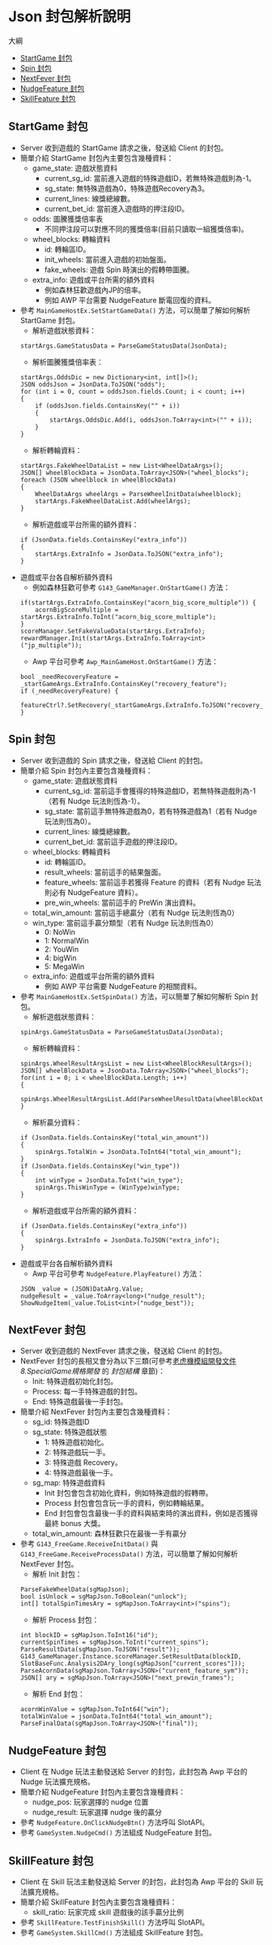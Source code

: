 # Json 封包解析說明

大綱
* [StartGame 封包](#startgame-封包)
* [Spin 封包](#spin-封包)
* [NextFever 封包](#nextfever-封包)
* [NudgeFeature 封包](#nudgefeature-封包)
* [SkillFeature 封包](#skillfeature-封包)

## StartGame 封包
* Server 收到遊戲的 StartGame 請求之後，發送給 Client 的封包。
* 簡單介紹 StartGame 封包內主要包含幾種資料：
	* game_state: 遊戲狀態資料
		* current_sg_id: 當前進入遊戲的特殊遊戲ID，若無特殊遊戲則為-1。
		* sg_state: 無特殊遊戲為0，特殊遊戲Recovery為3。
		* current_lines: 線獎總線數。
		* current_bet_id: 當前進入遊戲時的押注段ID。
	* odds: 圖騰獲獎倍率表
		* 不同押注段可以對應不同的獲獎倍率(目前只讀取一組獲獎倍率)。 
	* wheel_blocks: 轉輪資料
		* id: 轉輪區ID。
		* init_wheels: 當前進入遊戲的初始盤面。
		* fake_wheels: 遊戲 Spin 時演出的假轉帶圖騰。
	* extra_info: 遊戲或平台所需的額外資料
		* 例如森林狂歡遊戲內JP的倍率。
		* 例如 AWP 平台需要 NudgeFeature 斷電回復的資料。
* 參考 `MainGameHostEx.SetStartGameData()` 方法，可以簡單了解如何解析 StartGame 封包。
	* 解析遊戲狀態資料：
	```
	startArgs.GameStatusData = ParseGameStatusData(JsonData);
	```
	* 解析圖騰獲獎倍率表：
	```
	startArgs.OddsDic = new Dictionary<int, int[]>();
    JSON oddsJson = JsonData.ToJSON("odds");
    for (int i = 0, count = oddsJson.fields.Count; i < count; i++)
    {
        if (oddsJson.fields.ContainsKey("" + i))
        {
            startArgs.OddsDic.Add(i, oddsJson.ToArray<int>("" + i));
        }
    }
	```
	* 解析轉輪資料：
	```
	startArgs.FakeWheelDataList = new List<WheelDataArgs>();
    JSON[] wheelBlockData = JsonData.ToArray<JSON>("wheel_blocks");
    foreach (JSON wheelblock in wheelBlockData)
    {
        WheelDataArgs wheelArgs = ParseWheelInitData(wheelblock);
        startArgs.FakeWheelDataList.Add(wheelArgs);
    }
	```
	* 解析遊戲或平台所需的額外資料：
	```
	if (JsonData.fields.ContainsKey("extra_info"))
    {
        startArgs.ExtraInfo = JsonData.ToJSON("extra_info");
    }
	```
* 遊戲或平台各自解析額外資料
	* 例如森林狂歡可參考 `G143_GameManager.OnStartGame()` 方法：
	```
    if(startArgs.ExtraInfo.ContainsKey("acorn_big_score_multiple")) {
        acornBigScoreMultiple = startArgs.ExtraInfo.ToInt("acorn_big_score_multiple");
	}
    scoreManager.SetFakeValueData(startArgs.ExtraInfo);
    rewardManager.Init(startArgs.ExtraInfo.ToArray<int>("jp_multiple"));
	```
	* Awp 平台可參考 `Awp_MainGameHost.OnStartGame()` 方法：
	```
	bool _needRecoveryFeature = _startGameArgs.ExtraInfo.ContainsKey("recovery_feature");
	if (_needRecoveryFeature) {
		featureCtrl?.SetRecovery(_startGameArgs.ExtraInfo.ToJSON("recovery_feature"));
	}
	```

## Spin 封包
* Server 收到遊戲的 Spin 請求之後，發送給 Client 的封包。
* 簡單介紹 Spin 封包內主要包含幾種資料：
	* game_state: 遊戲狀態資料
		* current_sg_id: 當前這手會獲得的特殊遊戲ID，若無特殊遊戲則為-1（若有 Nudge 玩法則恆為-1）。
		* sg_state: 當前這手無特殊遊戲為0，若有特殊遊戲為1（若有 Nudge 玩法則恆為0）。
		* current_lines: 線獎總線數。
		* current_bet_id: 當前這手遊戲的押注段ID。
	* wheel_blocks: 轉輪資料
		* id: 轉輪區ID。
		* result_wheels: 當前這手的結果盤面。
		* feature_wheels: 當前這手若獲得 Feature 的資料（若有 Nudge 玩法則必有 NudgeFeature 資料）。
		* pre_win_wheels: 當前這手的 PreWin 演出資料。
	* total_win_amount: 當前這手總贏分（若有 Nudge 玩法則恆為0）
	* win_type: 當前這手贏分類型（若有 Nudge 玩法則恆為0）
		* 0: NoWin
		* 1: NormalWin
		* 2: YouWin
		* 4: bigWin
		* 5: MegaWin
	* extra_info: 遊戲或平台所需的額外資料
		* 例如 AWP 平台需要 NudgeFeature 的相關資料。
* 參考 `MainGameHostEx.SetSpinData()` 方法，可以簡單了解如何解析 Spin 封包。
	* 解析遊戲狀態資料：
	```
	spinArgs.GameStatusData = ParseGameStatusData(JsonData);
	```
	* 解析轉輪資料：
	```
	spinArgs.WheelResultArgsList = new List<WheelBlockResultArgs>();
    JSON[] wheelBlockData = JsonData.ToArray<JSON>("wheel_blocks");
    for(int i = 0; i < wheelBlockData.Length; i++)
    {
        spinArgs.WheelResultArgsList.Add(ParseWheelResultData(wheelBlockData[i]));
    }
	```
	* 解析贏分資料：
	```
	if (JsonData.fields.ContainsKey("total_win_amount"))
    {
        spinArgs.TotalWin = JsonData.ToInt64("total_win_amount");
    }
    if (JsonData.fields.ContainsKey("win_type"))
    {
        int winType = JsonData.ToInt("win_type");
        spinArgs.ThisWinType = (WinType)winType;
    }
	```
	* 解析遊戲或平台所需的額外資料：
	```
	if (JsonData.fields.ContainsKey("extra_info"))
    {
        spinArgs.ExtraInfo = JsonData.ToJSON("extra_info");
    }
	```
* 遊戲或平台各自解析額外資料
	* Awp 平台可參考 `NudgeFeature.PlayFeature()` 方法：
	```
	JSON _value = (JSON)DataArg.Value;
	nudgeResult = _value.ToArray<long>("nudge_result");
	ShowNudgeItem(_value.ToList<int>("nudge_best"));
	```

## NextFever 封包
* Server 收到遊戲的 NextFever 請求之後，發送給 Client 的封包。
* NextFever 封包的長相又會分為以下三類(可參考[老虎機模組開發文件](https://docs.arcade.igs.com.tw/oo/r/602127552357608211) _8.SpecialGame規格開發_ 的 _封包結構_ 章節)：
	* Init: 特殊遊戲初始化封包。
	* Process: 每一手特殊遊戲的封包。
	* End: 特殊遊戲最後一手封包。
* 簡單介紹 NextFever 封包內主要包含幾種資料：
	* sg_id: 特殊遊戲ID
	* sg_state: 特殊遊戲狀態
		* 1: 特殊遊戲初始化。
		* 2: 特殊遊戲玩一手。
		* 3: 特殊遊戲 Recovery。
		* 4: 特殊遊戲最後一手。
	* sg_map: 特殊遊戲資料
		* Init 封包會包含初始化資料，例如特殊遊戲的假轉帶。
		* Process 封包會包含玩一手的資料，例如轉輪結果。
		* End 封包會包含最後一手的資料與結束時的演出資料，例如是否獲得最終 bonus 大獎。
	* total_win_amount: 森林狂歡只在最後一手有贏分
* 參考 `G143_FreeGame.ReceiveInitData()` 與 `G143_FreeGame.ReceiveProcessData()` 方法，可以簡單了解如何解析 NextFever 封包。
	* 解析 Init 封包：
	```
	ParseFakeWheelData(sgMapJson);
	bool isUnlock = sgMapJson.ToBoolean("unlock");
	int[] totalSpinTimesAry = sgMapJson.ToArray<int>("spins");
	```
	* 解析 Process 封包：
	```
	int blockID = sgMapJson.ToInt16("id");
	currentSpinTimes = sgMapJson.ToInt("current_spins");
	ParseResultData(sgMapJson.ToJSON("result"));
	G143_GameManager.Instance.scoreManager.SetResultData(blockID, SlotBaseFunc.Analysis2DAry_long(sgMapJson["current_scores"]));
	ParseAcornData(sgMapJson.ToArray<JSON>("current_feature_sym"));
	JSON[] ary = sgMapJson.ToArray<JSON>("next_prewin_frames");
	```
	* 解析 End 封包：
	```
	acornWinValue = sgMapJson.ToInt64("win");
	totalWinValue = jsonData.ToInt64("total_win_amount");
	ParseFinalData(sgMapJson.ToArray<JSON>("final"));
	```

## NudgeFeature 封包
* Client 在 Nudge 玩法主動發送給 Server 的封包，此封包為 Awp 平台的 Nudge 玩法擴充規格。
* 簡單介紹 NudgeFeature 封包內主要包含幾種資料：
	* nudge_pos: 玩家選擇的 nudge 位置
	* nudge_result: 玩家選擇 nudge 後的贏分
* 參考 `NudgeFeature.OnClickNudgeBtn()` 方法呼叫 SlotAPI。
* 參考 `GameSystem.NudgeCmd()` 方法組成 NudgeFeature 封包。

## SkillFeature 封包
* Client 在 Skill 玩法主動發送給 Server 的封包，此封包為 Awp 平台的 Skill 玩法擴充規格。
* 簡單介紹 SkillFeature 封包內主要包含幾種資料：
	* skill_ratio: 玩家完成 skill 遊戲後的該手贏分比例
* 參考 `SkillFeature.TestFinishSkill()` 方法呼叫 SlotAPI。
* 參考 `GameSystem.SkillCmd()` 方法組成 SkillFeature 封包。
